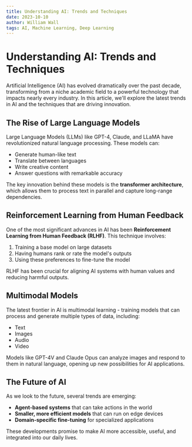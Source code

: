 ```yaml
---
title: Understanding AI: Trends and Techniques
date: 2023-10-10
author: William Wall
tags: AI, Machine Learning, Deep Learning
---
```


# Understanding AI: Trends and Techniques

Artificial Intelligence (AI) has evolved dramatically over the past decade, transforming from a niche academic field to a powerful technology that impacts nearly every industry. In this article, we'll explore the latest trends in AI and the techniques that are driving innovation.

## The Rise of Large Language Models

Large Language Models (LLMs) like GPT-4, Claude, and LLaMA have revolutionized natural language processing. These models can:

- Generate human-like text
- Translate between languages
- Write creative content
- Answer questions with remarkable accuracy

The key innovation behind these models is the **transformer architecture**, which allows them to process text in parallel and capture long-range dependencies.

## Reinforcement Learning from Human Feedback

One of the most significant advances in AI has been **Reinforcement Learning from Human Feedback (RLHF)**. This technique involves:

1. Training a base model on large datasets
2. Having humans rank or rate the model's outputs
3. Using these preferences to fine-tune the model

RLHF has been crucial for aligning AI systems with human values and reducing harmful outputs.

## Multimodal Models

The latest frontier in AI is multimodal learning - training models that can process and generate multiple types of data, including:

- Text
- Images
- Audio
- Video

Models like GPT-4V and Claude Opus can analyze images and respond to them in natural language, opening up new possibilities for AI applications.

## The Future of AI

As we look to the future, several trends are emerging:

- **Agent-based systems** that can take actions in the world
- **Smaller, more efficient models** that can run on edge devices
- **Domain-specific fine-tuning** for specialized applications

These developments promise to make AI more accessible, useful, and integrated into our daily lives. 